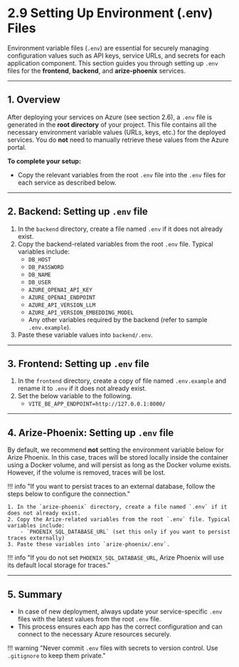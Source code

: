 # 2.9 Setting Up Environment (.env) Files

Environment variable files (`.env`) are essential for securely managing configuration values such as API keys, service URLs, and secrets for each application component. This section guides you through setting up `.env` files for the **frontend**, **backend**, and **arize-phoenix** services.

---

## 1. Overview

After deploying your services on Azure (see section 2.6), a `.env` file is generated in the **root directory** of your project. This file contains all the necessary environment variable values (URLs, keys, etc.) for the deployed services. You do **not** need to manually retrieve these values from the Azure portal.

**To complete your setup:**
- Copy the relevant variables from the root `.env` file into the `.env` files for each service as described below.

---

## 2. Backend: Setting up `.env` file

1. In the `backend` directory, create a file named `.env` if it does not already exist.
2. Copy the backend-related variables from the root `.env` file. Typical variables include:
    - `DB_HOST`
    - `DB_PASSWORD`
    - `DB_NAME`
    - `DB_USER`
    - `AZURE_OPENAI_API_KEY`
    - `AZURE_OPENAI_ENDPOINT`
    - `AZURE_API_VERSION_LLM`
    - `AZURE_API_VERSION_EMBEDDING_MODEL`
    - Any other variables required by the backend (refer to sample `.env.example`).
3. Paste these variable values into `backend/.env`.

---

## 3. Frontend: Setting up `.env` file

1. In the `frontend` directory, create a copy of file named `.env.example` and rename it to `.env` if it does not already exist.
2. Set the below variable to the following.
    - `VITE_BE_APP_ENDPOINT=http://127.0.0.1:8000/`

---

## 4. Arize-Phoenix: Setting up `.env` file

By default, we recommend **not** setting the environment variable below for Arize Phoenix. In this case, traces will be stored locally inside the container using a Docker volume, and will persist as long as the Docker volume exists. However, if the volume is removed, traces will be lost. 

!!! info "If you want to persist traces to an external database, follow the steps below to configure the connection."

    1. In the `arize-phoenix` directory, create a file named `.env` if it does not already exist.
    2. Copy the Arize-related variables from the root `.env` file. Typical variables include:
        - `PHOENIX_SQL_DATABASE_URL` (set this only if you want to persist traces externally)
    3. Paste these variables into `arize-phoenix/.env`.

!!! info "If you do not set `PHOENIX_SQL_DATABASE_URL`, Arize Phoenix will use its default local storage for traces."

---

## 5. Summary

- In case of new deployment, always update your service-specific `.env` files with the latest values from the root `.env` file.
- This process ensures each app has the correct configuration and can connect to the necessary Azure resources securely.

!!! warning "Never commit `.env` files with secrets to version control. Use `.gitignore` to keep them private."
